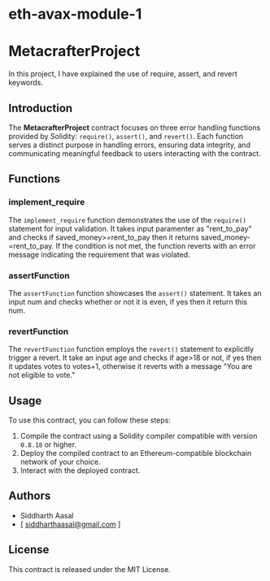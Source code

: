 # eth-avax-module-1
# MetacrafterProject

In this project, I have explained the use of require, assert, and revert keywords. 

## Introduction

The **MetacrafterProject** contract focuses on three error handling functions provided by Solidity: `require()`, `assert()`, and `revert()`. Each function serves a distinct purpose in handling errors, ensuring data integrity, and communicating meaningful feedback to users interacting with the contract.

## Functions

### implement_require

The `implement_require` function demonstrates the use of the `require()` statement for input validation. It takes input paramenter as 
"rent_to_pay" and checks if saved_money>=rent_to_pay then it returns saved_money-=rent_to_pay. If the condition is not met, the function reverts with an error message indicating the requirement that was violated.

### assertFunction

The `assertFunction` function showcases the `assert()` statement. It takes an input num and checks whether or not it is even, if yes then it return this num.

### revertFunction

The `revertFunction` function employs the `revert()` statement to explicitly trigger a revert. It take an input age and checks if age>18 or not, if yes then it updates votes to votes+1, otherwise it reverts with a message "You are not eligible to vote."

## Usage

To use this contract, you can follow these steps:

1. Compile the contract using a Solidity compiler compatible with version `0.8.18` or higher.
2. Deploy the compiled contract to an Ethereum-compatible blockchain network of your choice.
3. Interact with the deployed contract.
 
## Authors

- Siddharth Aasal
- [ siddharthaasal@gmail.com ] 

## License

This contract is released under the MIT License. 

